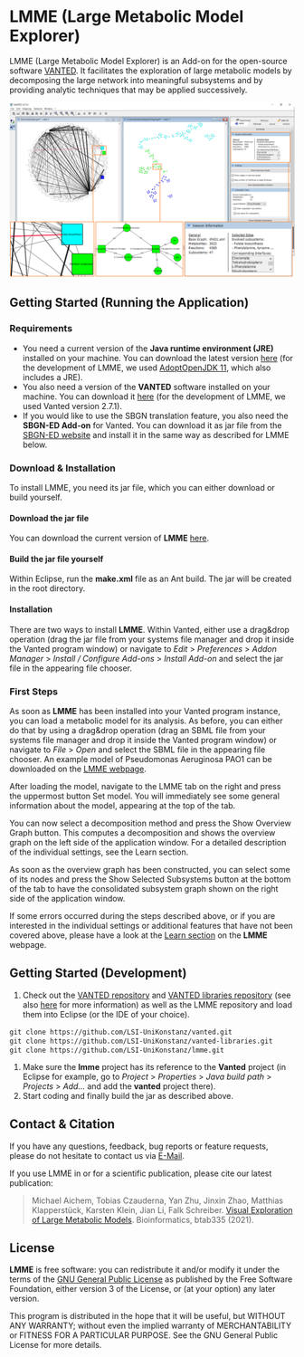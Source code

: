 # LMME (**L**arge **M**etabolic **M**odel **E**xplorer)
LMME (Large Metabolic Model Explorer) is an Add-on for the open-source software [VANTED](www.vanted.org). It facilitates the exploration of large metabolic models by decomposing the large network into meaningful subsystems and by providing analytic techniques that may be applied successively.

![teaser-image](/images/app_teaser.png)

## Getting Started (Running the Application)
### Requirements
- You need a current version of the **Java runtime environment (JRE)** installed on your machine. You can download the latest version [here](https://www.java.com/de/download/) (for the development of LMME, we used [AdoptOpenJDK 11](https://adoptopenjdk.net/), which also includes a JRE).
- You also need a version of the **VANTED** software installed on your machine. You can download it [here](www.vanted.org) (for the development of LMME, we used Vanted version 2.7.1).
- If you would like to use the SBGN translation feature, you also need the **SBGN-ED Add-on** for Vanted. You can download it as jar file from the [SBGN-ED website](http://www.sbgn-ed.org) and install it in the same way as described for LMME below.
### Download & Installation
To install LMME, you need its jar file, which you can either download or build yourself.
#### Download the jar file
You can download the current version of **LMME** [here](https://www.cls.uni-konstanz.de/software/lmme/getting-started/).
#### Build the jar file yourself
Within Eclipse, run the **make.xml** file as an Ant build. The jar will be created in the root directory.
#### Installation
There are two ways to install **LMME**. Within Vanted, either use a drag&drop operation (drag the jar file from your systems file manager and drop it inside the Vanted program window) or navigate to *Edit* > *Preferences* > *Addon Manager* > *Install / Configure Add-ons* > *Install Add-on* and select the jar file in the appearing file chooser.
### First Steps
As soon as **LMME** has been installed into your Vanted program instance, you can load a metabolic model for its analysis. As before, you can either do that by using a drag&drop operation (drag an SBML file from your systems file manager and drop it inside the Vanted program window) or navigate to *File* > *Open* and select the SBML file in the appearing file chooser. An example model of Pseudomonas Aeruginosa PAO1 can be downloaded on the [LMME webpage](https://www.cls.uni-konstanz.de/software/lmme/getting-started/).

After loading the model, navigate to the LMME tab on the right and press the uppermost button Set model. You will immediately see some general information about the model, appearing at the top of the tab.

You can now select a decomposition method and press the Show Overview Graph button. This computes a decomposition and shows the overview graph on the left side of the application window. For a detailed description of the individual settings, see the Learn section.

As soon as the overview graph has been constructed, you can select some of its nodes and press the Show Selected Subsystems button at the bottom of the tab to have the consolidated subsystem graph shown on the right side of the application window.

If some errors occurred during the steps described above, or if you are interested in the individual settings or additional features that have not been covered above, please have a look at the [Learn section](https://www.cls.uni-konstanz.de/software/lmme/learn/) on the **LMME** webpage.

## Getting Started (Development)
1. Check out the [VANTED repository](https://github.com/LSI-UniKonstanz/vanted) and [VANTED libraries repository](https://github.com/LSI-UniKonstanz/vanted-libraries) (see also [here](https://github.com/LSI-UniKonstanz/vanted/wiki/Sourcecode) for more information) as well as the LMME repository and load them into Eclipse (or the IDE of your choice).
```
git clone https://github.com/LSI-UniKonstanz/vanted.git
git clone https://github.com/LSI-UniKonstanz/vanted-libraries.git
git clone https://github.com/LSI-UniKonstanz/lmme.git
```    
1. Make sure the **lmme** project has its reference to the **Vanted** project (in Eclipse for example, go to *Project* > *Properties* > *Java build path* > *Projects* > *Add...* and add the **vanted** project there).
1. Start coding and finally build the jar as described above.

## Contact & Citation
If you have any questions, feedback, bug reports or feature requests, please do not hesitate to contact us via [E-Mail](mailto:michael.aichem@uni-konstanz.de).

If you use LMME in or for a scientific publication, please cite our latest publication:
> Michael Aichem, Tobias Czauderna, Yan Zhu, Jinxin Zhao, Matthias Klapperstück, Karsten Klein, Jian Li, Falk Schreiber. [Visual Exploration of Large Metabolic Models](https://doi.org/10.1093/bioinformatics/btab335). Bioinformatics, btab335 (2021).

## License
**LMME** is free software: you can redistribute it and/or modify it under the terms of the [GNU General Public License](https://www.gnu.org/licenses/) as published by the Free Software Foundation, either version 3 of the License, or (at your option) any later version.

This program is distributed in the hope that it will be useful, but WITHOUT ANY WARRANTY; without even the implied warranty of MERCHANTABILITY or FITNESS FOR A PARTICULAR PURPOSE.  See the GNU General Public License for more details.
